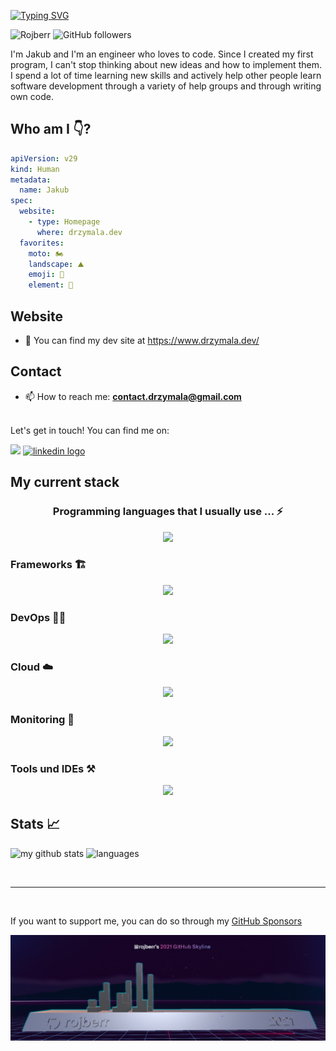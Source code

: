 [![Typing SVG](https://readme-typing-svg.demolab.com?font=Fira+Code&size=32&duration=4000&pause=1000&color=36F729&width=435&lines=Hi+there!+%F0%9F%91%8B)](https://git.io/typing-svg)

<!--
**rojberr/rojberr** is a ✨ _special_ ✨ repository because its `README.md` (this file) appears on your GitHub profile.

- 🔭 I’m currently working on ...
- 😄 Pronouns: ...
- ⚡ Fun fact: ...
- - 🌱 I’m currently learning ...
- 👯 I’m looking to collaborate on ...
- 🤔 I’m looking for help with ...
- 💬 Ask me about ...

-->

<img src="https://komarev.com/ghpvc/?username=rojberr&label=Profile%20views&color=FF8C00&style=for-the-badge" alt="Rojberr" /> <img alt="GitHub followers" src="https://img.shields.io/github/followers/rojberr?label=followers&style=for-the-badge">

I'm Jakub and I'm an engineer who loves to code. Since I created my first program, I can't stop thinking about new ideas and how to implement them.  I spend a lot of time learning new skills and actively help other people learn software development through a variety of help groups and through writing own code.

## Who am I :point_down:?
```yaml
apiVersion: v29
kind: Human
metadata:
  name: Jakub
spec:
  website:
    - type: Homepage
      where: drzymala.dev
  favorites:
    moto: 🏍️
    landscape: ⛰️
    emoji: 🤦
    element: 💨
```

## Website

- :newspaper: You can find my dev site at <https://www.drzymala.dev/>

## Contact

- 📫 How to reach me: **contact.drzymala@gmail.com**
<br><br>

Let's get in touch! You can find me on:
<div align="left">
  <a href="https://twitter.com/rojberr_" target="_blank"><img src="https://skillicons.dev/icons?i=twitter" /></a>
  <a href="https://www.linkedin.com/in/jakub-drzymala/" target="_blank"><img src="https://raw.githubusercontent.com/maurodesouza/profile-readme-generator/master/src/assets/icons/social/linkedin/default.svg" width="52" height="40" alt="linkedin logo" /></a>
</div>

## My current stack

<h3 style="text-align: center">Programming languages that I usually use ... ⚡</h3>
<p align="center">
  <a href="https://skillicons.dev">
    <img src="https://skillicons.dev/icons?i=bash,powershell,c,cpp,java,py,go" />
  </a>
</p>

<p align="center"><h3>Frameworks 🏗️</h3></p>
<p align="center">
  <a href="https://skillicons.dev">
    <img src="https://skillicons.dev/icons?i=spring,selenium,pytorch,tensorflow,django" />
  </a>
</p>

<p align="center"><h3>DevOps 👷‍♂️</h3></p>
<p align="center">
  <a href="https://skillicons.dev">
    <img src="https://skillicons.dev/icons?i=git,gitlab,jenkins,kubernetes,docker,gradle,rabbitmq,postgres,mongodb,githubactions" />
  </a>
</p>

<p align="center"><h3>Cloud ☁️</h3></p>
<p align="center">
  <a href="https://skillicons.dev">
    <img src="https://skillicons.dev/icons?i=aws,azure,dynamodb,gcp" />
  </a>
</p>

<p align="center"><h3>Monitoring 🔎</h3></p>
<p align="center">
  <a href="https://skillicons.dev">
    <img src="https://skillicons.dev/icons?i=grafana,prometheus,cloudflare" />
  </a>
</p>

<p align="center"><h3>Tools und IDEs ⚒️</h3></p>
<p align="center">
  <a href="https://skillicons.dev">
    <img src="https://skillicons.dev/icons?i=vim,neovim,arduino,raspberrypi,androidstudio,figma,idea,vscode" />
  </a>
</p>

## Stats 📈

<p align="left">
 <img src="https://github-readme-stats-git-masterrstaa-rickstaa.vercel.app/api?username=rojberr&theme=dark&show_icons=true&show_icons=true&count_private=true" alt="my github stats" width="420"/>&nbsp;<img src="https://github-readme-stats-git-masterrstaa-rickstaa.vercel.app/api/top-langs/?username=rojberr&theme=dark&layout=compact" alt="languages" height="165">
</p>

<br>
<hr>
<br>

If you want to support me, you can do so through my [GitHub Sponsors](https://github.com/sponsors/rojberr)


![Rojberr skyline](rojberr-skyline.jpg)
